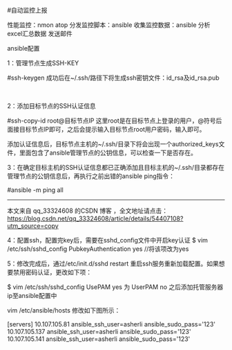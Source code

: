 #自动监控上报


性能监控：nmon atop
分发监控脚本：ansible
收集监控数据：ansible
分析excel汇总数据
发送邮件


ansible配置

1：管理节点生成SSH-KEY

#ssh-keygen
成功后在~/.ssh/路径下将生成ssh密钥文件：id_rsa及id_rsa.pub

 

2：添加目标节点的SSH认证信息

#ssh-copy-id root@目标节点IP
这里root是在目标节点上登录的用户，@符号后面接目标节点IP即可，之后会提示输入目标节点root用户密码，输入即可。

添加认证信息后，目标节点主机的~/.ssh/目录下将会出现一个authorized_keys文件，里面包含了ansible管理节点的公钥信息，可以检查一下是否存在。

3：在确定目标主机的SSH认证信息都已正确添加且目标主机的~/.ssh/目录都存在管理节点的公钥信息后，再执行之前出错的ansible ping指令：

#ansible -m ping all

---------------------

本文来自 qq_33324608 的CSDN 博客 ，全文地址请点击：https://blog.csdn.net/qq_33324608/article/details/54407108?utm_source=copy 

4：配置ssh，配置完key后，需要在sshd_config文件中开启key认证
$ vim /etc/ssh/sshd_config
PubkeyAuthentication yes  //将该项改为yes 

5：修改完成后，通过/etc/init.d/sshd restart 重启ssh服务重新加载配置。如果想要禁用密码认证，更改如下项：

$ vim /etc/ssh/sshd_config
UsePAM yes
为
UserPAM no
之后添加托管服务器ip至ansible配置中

vim /etc/ansible/hosts
修改如下图所示：

[servers]
10.107.105.81 ansible_ssh_user=asherli  ansible_sudo_pass='123'
10.107.105.137 ansible_ssh_user=asherli  ansible_sudo_pass='123'
10.107.105.141 ansible_ssh_user=asherli  ansible_sudo_pass='123'

